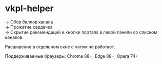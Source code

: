 # vkpl-helper
-> Сбор баллов канала  
-> Прожатие сердечка  
-> Скрытие рекомендаций и кнопки портала в левой панели со списком каналов  

Расширение в отдельном окне с чатом не работает.  

Поддерживаемые браузеры: Chrome 88+, Edge 88+, Opera 74+
